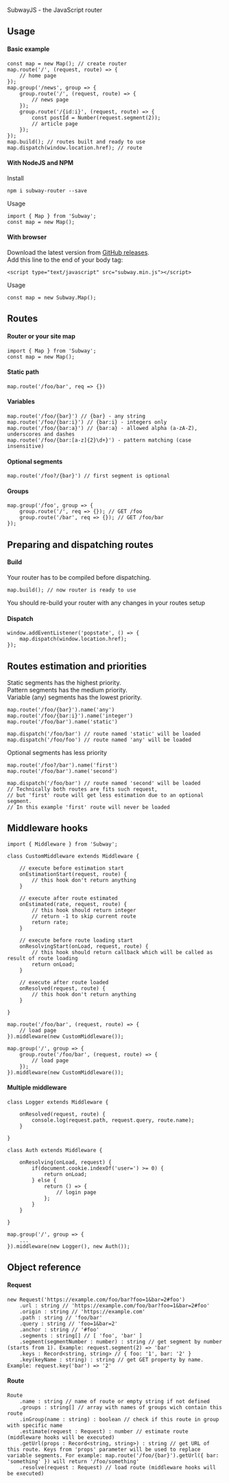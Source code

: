 SubwayJS - the JavaScript router

## Usage

#### Basic example

    const map = new Map(); // create router
    map.route('/', (request, route) => {
        // home page
    });
    map.group('/news', group => {
        group.route('/', (request, route) => {
            // news page
        });
        group.route('/{id:i}', (request, route) => {
            const postId = Number(request.segment(2));
            // article page
        });
    });
    map.build(); // routes built and ready to use
    map.dispatch(window.location.href); // route

#### With NodeJS and NPM

Install

    npm i subway-router --save

Usage

    import { Map } from 'Subway';
    const map = new Map();

#### With browser

Download the latest version from [GitHub releases](https://github.com/Alcohol120/SubwayJS/releases).\
Add this line to the end of your body tag:

    <script type="text/javascript" src="subway.min.js"></script>

Usage

    const map = new Subway.Map();

## Routes

#### Router or your site map

    import { Map } from 'Subway';
    const map = new Map();

#### Static path
    map.route('/foo/bar', req => {})

#### Variables
    map.route('/foo/{bar}') // {bar} - any string
    map.route('/foo/{bar:i}') // {bar:i} - integers only
    map.route('/foo/{bar:a}') // {bar:a} - allowed alpha (a-zA-Z), underscores and dashes
    map.route('/foo/{bar:[a-z]{2}\d+}') - pattern matching (case insensitive)

#### Optional segments
    map.route('/foo?/{bar}') // first segment is optional

#### Groups
    map.group('/foo', group => {
        group.route('/', req => {}); // GET /foo
        group.route('/bar', req => {}); // GET /foo/bar
    });

## Preparing and dispatching routes

#### Build

Your router has to be compiled before dispatching.

    map.build(); // now router is ready to use

You should re-build your router with any changes in your routes setup

#### Dispatch

    window.addEventListener('popstate', () => {
        map.dispatch(window.location.href);
    });

## Routes estimation and priorities
Static segments has the highest priority.\
Pattern segments has the medium priority.\
Variable (any) segments has the lowest priority.

    map.route('/foo/{bar}').name('any')
    map.route('/foo/{bar:i}').name('integer')
    map.route('/foo/bar').name('static')
    
    map.dispatch('/foo/bar') // route named 'static' will be loaded
    map.dispatch('/foo/foo') // route named 'any' will be loaded

Optional segments has less priority

    map.route('/foo?/bar').name('first')
    map.route('/foo/bar').name('second')
    
    map.dispatch('/foo/bar') // route named 'second' will be loaded
    // Technically both routes are fits such request,
    // but 'first' route will get less estimation due to an optional segment.
    // In this example 'first' route will never be loaded

## Middleware hooks

    import { Middleware } from 'Subway';

    class CustomMiddleware extends Middleware {
        
        // execute before estimation start
        onEstimationStart(request, route) {
            // this hook don't return anything
        }

        // execute after route estimated
        onEstimated(rate, request, route) {
            // this hook should return integer
            // return -1 to skip current route
            return rate;
        }

        // execute before route loading start
        onResolvingStart(onLoad, request, route) {
            // this hook should return callback which will be called as result of route loading
            return onLoad;            
        }

        // execute after route loaded
        onResolved(request, route) {
            // this hook don't return anything
        }

    }
    
    map.route('/foo/bar', (request, route) => {
        // load page
    }).middleware(new CustomMiddleware());
    
    map.group('/', group => {
        group.route('/foo/bar', (request, route) => {
            // load page
        });
    }).middleware(new CustomMiddleware());

#### Multiple middleware

    class Logger extends Middleware {
        
        onResolved(request, route) {
            console.log(request.path, request.query, route.name);
        }
        
    }

    class Auth extends Middleware {
        
        onResolving(onLoad, request) {
            if(document.cookie.indexOf('user=') >= 0) {
                return onLoad;
            } else {
                return () => {
                    // login page
                };
            }
        }
        
    }

    map.group('/', group => {
        ...
    }).middleware(new Logger(), new Auth());

## Object reference

#### Request

    new Request('https://example.com/foo/bar?foo=1&bar=2#foo')
        .url : string // 'https://example.com/foo/bar?foo=1&bar=2#foo'
        .origin : string // 'https://example.com'
        .path : string // 'foo/bar'
        .query : string // 'foo=1&bar=2'
        .anchor : string // '#foo'
        .segments : string[] // [ 'foo', 'bar' ]
        .segment(segmentNumber : number) : string // get segment by number (starts from 1). Example: request.segment(2) => 'bar'
        .keys : Record<string, string> // { foo: '1', bar: '2' }
        .key(keyName : string) : string // get GET property by name. Example: request.key('bar') => '2'

#### Route

    Route
        .name : string // name of route or empty string if not defined
        .groups : string[] // array with names of groups wich contain this route 
        .inGroup(name : string) : boolean // check if this route in group with specific name
        .estimate(request : Request) : number // estimate route (middleware hooks will be executed)
        .getUrl(props : Record<string, string>) : string // get URL of this route. Keys from 'props' parameter will be used to replace variable segments. For example: map.route('/foo/{bar}').getUrl({ bar: 'something' }) will return '/foo/something'
        .resolve(request : Request) // load route (middleware hooks will be executed)